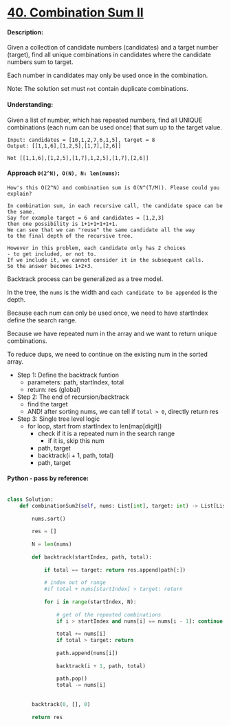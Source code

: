 # [40. Combination Sum II](https://leetcode.com/problems/combination-sum-ii/)

#### Description:

Given a collection of candidate numbers (candidates) and a target number (target), find all unique combinations in candidates where the candidate numbers sum to target.

Each number in candidates may only be used once in the combination.

Note: The solution set must `not` contain duplicate combinations.

#### Understanding:

Given a list of number, which has repeated numbers, find all UNIQUE combinations (each num can be  used once) that sum up to the target value.

	Input: candidates = [10,1,2,7,6,1,5], target = 8
	Output: [[1,1,6],[1,2,5],[1,7],[2,6]]
	
	Not [[1,1,6],[1,2,5],[1,7],1,2,5],[1,7],[2,6]]


#### Approach `O(2^N), O(N), N: len(nums)`:

	How's this O(2^N) and combination sum is O(N^(T/M)). Please could you explain?
	
	In combination sum, in each recursive call, the candidate space can be the same. 
	Say for example target = 6 and candidates = [1,2,3] 
	then one possibility is 1+1+1+1+1+1. 
	We can see that we can "reuse" the same candidate all the way 
	to the final depth of the recursive tree. 
	
	However in this problem, each candidate only has 2 choices 
	- to get included, or not to. 
	If we include it, we cannot consider it in the subsequent calls. 
	So the answer becomes 1+2+3.

Backtrack process can be generalized as a tree model.

In the tree, the `nums` is the width and `each candidate to be appended` is the depth.

Because each num can only be used once, we need to have startIndex define the search range.

Because we have repeated num in the array and we want to return unique combinations. 

To reduce dups, we need to continue on the existing num in the sorted array.


- Step 1: Define the backtrack funtion 
	- parameters: path, startIndex, total
	- return: res (global) 
- Step 2: The end of recursion/backtrack
	- find the target
	- AND! after sorting nums, we can tell if `total > 0`, directly return res
- Step 3: Single tree level logic
	- for loop, start from startIndex to len(map[digit])
		- check if it is a repeated num in the search range 
			- if it is, skip this num 
		- path, target
		- backtrack(i + 1, path, total)
		- path, target
		
#### Python - pass by reference:
```python
    
class Solution:
    def combinationSum2(self, nums: List[int], target: int) -> List[List[int]]:
        
        nums.sort()
        
        res = []
        
        N = len(nums)
        
        def backtrack(startIndex, path, total):
            
            if total == target: return res.append(path[:])
            
            # index out of range
            #if total + nums[startIndex] > target: return
            
            for i in range(startIndex, N):
                
                # get of the repeated combinations
                if i > startIndex and nums[i] == nums[i - 1]: continue
                
                total += nums[i]
                if total > target: return 
                
                path.append(nums[i])
                
                backtrack(i + 1, path, total)
                
                path.pop()
                total -= nums[i]
                
                
        backtrack(0, [], 0)
        
        return res
```